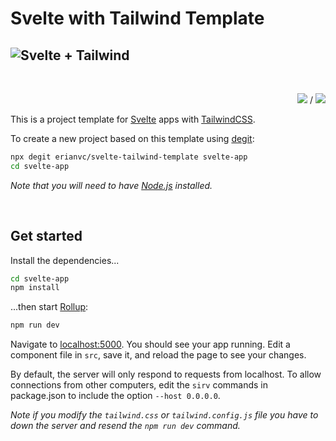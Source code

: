 # Svelte with Tailwind Template

![Svelte + Tailwind](https://i.imgur.com/qEDpxJj.png)
---
<br>

<p align="right"><a href="README.md"><img src="http://icons.iconarchive.com/icons/famfamfam/flag/16/us-icon.png"></a> / <a href="README.es.md"><img src="http://icons.iconarchive.com/icons/famfamfam/flag/16/es-icon.png"></a></p>

This is a project template for [Svelte](https://svelte.dev) apps with [TailwindCSS](https://tailwindcss.com/).

To create a new project based on this template using [degit](https://github.com/Rich-Harris/degit):

```bash
npx degit erianvc/svelte-tailwind-template svelte-app
cd svelte-app
```

*Note that you will need to have [Node.js](https://nodejs.org) installed.*

<br>

## Get started

Install the dependencies...

```bash
cd svelte-app
npm install
```

...then start [Rollup](https://rollupjs.org):

```bash
npm run dev
```

Navigate to [localhost:5000](http://localhost:5000). You should see your app running. Edit a component file in `src`, save it, and reload the page to see your changes.

By default, the server will only respond to requests from localhost. To allow connections from other computers, edit the `sirv` commands in package.json to include the option `--host 0.0.0.0`.

*Note if you modify the ``tailwind.css`` or ``tailwind.config.js`` file you have to down the server and resend the ``npm run dev`` command.*
